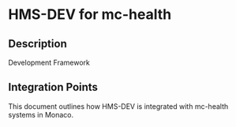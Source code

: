 # HMS-DEV for mc-health

## Description

Development Framework

## Integration Points

This document outlines how HMS-DEV is integrated with mc-health systems in Monaco.
